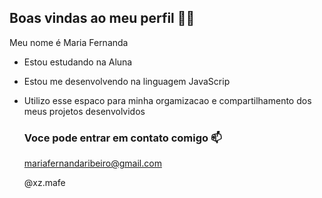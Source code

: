 ## Boas vindas ao meu perfil 🤍✨

Meu nome é Maria Fernanda

- Estou estudando na Aluna
- Estou me desenvolvendo na linguagem JavaScrip
- Utilizo esse espaco para minha orgamizacao e compartilhamento dos meus projetos desenvolvidos

  ### Voce pode entrar em contato comigo 📫

  mariafernandaribeiro@gmail.com
  
  @xz.mafe
